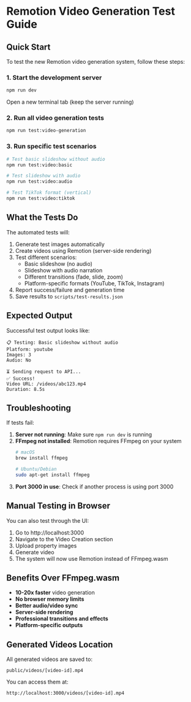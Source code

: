 # Remotion Video Generation Test Guide

## Quick Start

To test the new Remotion video generation system, follow these steps:

### 1. Start the development server
```bash
npm run dev
```
Open a new terminal tab (keep the server running)

### 2. Run all video generation tests
```bash
npm run test:video-generation
```

### 3. Run specific test scenarios
```bash
# Test basic slideshow without audio
npm run test:video:basic

# Test slideshow with audio
npm run test:video:audio  

# Test TikTok format (vertical)
npm run test:video:tiktok
```

## What the Tests Do

The automated tests will:
1. Generate test images automatically
2. Create videos using Remotion (server-side rendering)
3. Test different scenarios:
   - Basic slideshow (no audio)
   - Slideshow with audio narration
   - Different transitions (fade, slide, zoom)
   - Platform-specific formats (YouTube, TikTok, Instagram)
4. Report success/failure and generation time
5. Save results to `scripts/test-results.json`

## Expected Output

Successful test output looks like:
```
📋 Testing: Basic slideshow without audio
Platform: youtube
Images: 3
Audio: No

⏳ Sending request to API...
✅ Success!
Video URL: /videos/abc123.mp4
Duration: 8.5s
```

## Troubleshooting

If tests fail:

1. **Server not running**: Make sure `npm run dev` is running
2. **FFmpeg not installed**: Remotion requires FFmpeg on your system
   ```bash
   # macOS
   brew install ffmpeg
   
   # Ubuntu/Debian
   sudo apt-get install ffmpeg
   ```
3. **Port 3000 in use**: Check if another process is using port 3000

## Manual Testing in Browser

You can also test through the UI:
1. Go to http://localhost:3000
2. Navigate to the Video Creation section
3. Upload property images
4. Generate video
5. The system will now use Remotion instead of FFmpeg.wasm

## Benefits Over FFmpeg.wasm

- **10-20x faster** video generation
- **No browser memory limits**
- **Better audio/video sync**
- **Server-side rendering**
- **Professional transitions and effects**
- **Platform-specific outputs**

## Generated Videos Location

All generated videos are saved to:
```
public/videos/[video-id].mp4
```

You can access them at:
```
http://localhost:3000/videos/[video-id].mp4
```